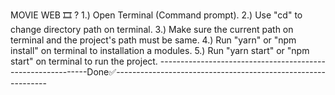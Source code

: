 MOVIE WEB 🎞 ?
1.) Open Terminal (Command prompt).
2.) Use "cd" to change directory path on terminal.
3.) Make sure the current path on terminal and the project's path must be same.
4.) Run "yarn" or "npm install" on terminal to installation a modules.
5.) Run "yarn start" or "npm start" on terminal to run the project.
------------------------------------------------------------Done✅-------------------------------------------------------------
